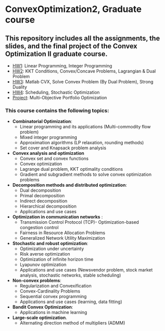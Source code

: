 # ConvexOptimization2, Graduate course
## This repository includes all the assignments, the slides, and the final project of the Convex Optimization II graduate course.


- [HW1](https://github.com/arhp78/ConvexOptimization2/tree/main/HW1): Linear Programming, Integer Programming
- [HW2](https://github.com/arhp78/ConvexOptimization2/tree/main/HW2): KKT Conditions, Convex/Concave Problems, Lagrangian & Dual Problem
- [HW3](https://github.com/arhp78/ConvexOptimization2/tree/main/HW3): Matlab CVX, Solve Convex Problem (By Dual Problem), Strong Duality
- [HW4](https://github.com/arhp78/ConvexOptimization2/tree/main/HW4): Scheduling, Stochastic Optimization
- [Project](https://github.com/arhp78/ConvexOptimization2/tree/main/Project): Multi-Objective Portfolio Optimization

### This course contains the following topics:
- **Combinatorial Optimization**:
  - Linear programming and its applications (Multi-commodity flow problem)
  - Mixed integer programming
  - Approximation algorithms (LP relaxation, rounding methods)
  - Set cover and Knapsack problem analysis
- **Convex analysis and optimization**
  - Convex set and convex functions
  - Convex optimization
  - Lagrange dual problem, KKT optimality conditions
  - Gradient and subgradient methods to solve convex optimization problems
- **Decomposition methods and distributed optimization**:
  - Dual decomposition
  - Primal decomposition
  - Indirect decomposition
  - Hierarchical decomposition
  - Applications and use cases
- **Optimization in communication networks** :
    - Transmission Control Protocol (TCP)- Optimization-based congestion control
    - Fairness in Resource Allocation Problems
    - Generalized Network Utility Maximization
- **Stochastic and robust optimization**:
  - Optimization under uncertainty
  - Risk averse optimization
  - Optimization of infinite horizon time
  - Lyapunov optimization
  - Applications and use cases (Newsvendor problem, stock market analysis, stochastic networks, stable scheduling)
- **Non-convex problems**:
  - Regularization and Convexification
  - Convex-Cardinality Problems
  - Sequential convex programming
  - Applications and use cases (learning, data fitting)
- **Bandit Convex Optimization**:
  - Applications in machine learning
- **Large-scale optimization**. 
  - Alternating direction method of multipliers (ADMM)

